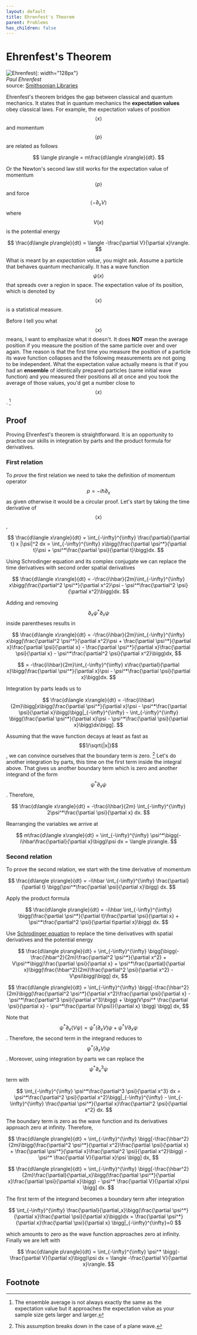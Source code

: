 ```yaml
---
layout: default
title: Ehrenfest's Theorem
parent: Problems
has_children: false
---
```


# Ehrenfest's Theorem

![Ehrenfest](/assets/images/ehrenfest.jpg){: width="128px"}  
*Paul Ehrenfest*  
source: [Smithsonian Libraries](https://www.sil.si.edu/DigitalCollections/hst/scientific-identity/cf/by_name_display_results.cfm?scientist=Ehrenfest,%20Paul)

Ehrenfest's theorem bridges the gap between classical and quantum mechanics. 
It states that in quantum mechanics the **expectation values** obey classical laws. 
For example, the expectation values of position $$\langle x\rangle$$ and momentum $$\langle p\rangle$$ are related as follows 

$$
\langle p\rangle = m\frac{d\langle x\rangle}{dt}. 
$$

Or the Newton's second law still works for the expectation value of momentum $$\langle p\rangle$$ and force $$\langle -\partial_xV\rangle$$ where $$V(x)$$ is the potential energy 

$$
\frac{d\langle p\rangle}{dt} = \langle -\frac{\partial V}{\partial x}\rangle. 
$$

What is meant by an *expectation value*, you might ask. 
Assume a particle that behaves quantum mechanically. It has a wave function $$\psi(x)$$ that spreads over a region in space. 
The expectation value of its position, which is denoted by $$\langle x\rangle$$ is a statistical measure.  

Before I tell you what $$\langle x\rangle$$ means, I want to emphasize what it doesn't. 
It does **NOT** mean the average position if you measure the position of the same particle over and over again.
The reason is that the first time you measure the position of a particle its wave function collapses and the following measurements are not going to be independent. 
What the expectation value actually means is that if you had an **ensemble** of identically prepared particles (same initial wave function) and you measured their positions all at once and you took the average of those values, you'd get a number close to $$\langle x\rangle$$. [^1]

## Proof 
Proving Ehrenfest's theorem is straightforward. It is an opportunity to practice our skills in integration by parts and the product formula for derivatives. 

### First relation 
To _prove_ the first relation we need to take the definition of momentum operator $$p = -i\hbar\partial_x$$ as given otherwise it would be a circular proof. 
Let's start by taking the time derivative of $$\langle x\rangle$$, 

$$
\frac{d\langle x\rangle}{dt} = \int_{-\infty}^{\infty} \frac{\partial}{\partial t} x |\psi|^2 dx = \int_{-\infty}^{\infty} x\bigg(\frac{\partial \psi^*}{\partial t}\psi + \psi^*\frac{\partial \psi}{\partial t}\bigg)dx. 
$$

Using Schrodinger equation and its complex conjugate we can replace the time derivatives with second order spatial derivatives

$$
\frac{d\langle x\rangle}{dt} = -\frac{i\hbar}{2m}\int_{-\infty}^{\infty} x\bigg(\frac{\partial^2 \psi^*}{\partial x^2}\psi - \psi^*\frac{\partial^2 \psi}{\partial x^2}\bigg)dx. 
$$

Adding and removing $$\partial_x\psi^*\partial_x\psi$$ inside parentheses results in 

$$
\frac{d\langle x\rangle}{dt} = -\frac{i\hbar}{2m}\int_{-\infty}^{\infty} x\bigg(\frac{\partial^2 \psi^*}{\partial x^2}\psi + \frac{\partial \psi^*}{\partial x}\frac{\partial \psi}{\partial x} - \frac{\partial \psi^*}{\partial x}\frac{\partial \psi}{\partial x} - \psi^*\frac{\partial^2 \psi}{\partial x^2}\bigg)dx, 
$$

$$
= -\frac{i\hbar}{2m}\int_{-\infty}^{\infty} x\frac{\partial}{\partial x}\bigg(\frac{\partial \psi^*}{\partial x}\psi - \psi^*\frac{\partial \psi}{\partial x}\bigg)dx. 
$$

Integration by parts leads us to 

$$
\frac{d\langle x\rangle}{dt} = -\frac{i\hbar}{2m}\bigg[x\bigg(\frac{\partial \psi^*}{\partial x}\psi - \psi^*\frac{\partial \psi}{\partial x}\bigg)\bigg|_{-\infty}^{\infty} - \int_{-\infty}^{\infty} \bigg(\frac{\partial \psi^*}{\partial x}\psi - \psi^*\frac{\partial \psi}{\partial x}\bigg)dx\bigg]. 
$$

Assuming that the wave function decays at least as fast as $$1/\sqrt{|x|}$$, we can convince ourselves that the boundary term is zero. [^2] 
Let's do another integration by parts, this time on the first term inside the integral above. 
That gives us another boundary term which is zero and another integrand of the form $$\psi^*\partial_x\psi$$. 
Therefore, 

$$
\frac{d\langle x\rangle}{dt} = -\frac{i\hbar}{2m} \int_{-\infty}^{\infty} 2\psi^*\frac{\partial \psi}{\partial x} dx.
$$

Rearranging the variables we arrive at 

$$
m\frac{d\langle x\rangle}{dt} = \int_{-\infty}^{\infty} \psi^*\bigg(-i\hbar\frac{\partial}{\partial x}\bigg)\psi dx = \langle p\rangle.
$$

### Second relation 
To prove the second relation, we start with the time derivative of momentum

$$
\frac{d\langle p\rangle}{dt} = -i\hbar \int_{-\infty}^{\infty} \frac{\partial}{\partial t} \bigg(\psi^*\frac{\partial \psi}{\partial x}\bigg) dx.
$$

Apply the product formula 

$$
\frac{d\langle p\rangle}{dt} = -i\hbar \int_{-\infty}^{\infty} \bigg(\frac{\partial \psi^*}{\partial t}\frac{\partial \psi}{\partial x} + \psi^*\frac{\partial^2 \psi}{\partial t\partial x}\bigg) dx. 
$$

Use [Schrodinger equation](normalized) to replace the time derivatives with spatial derivatives and the potential energy 

$$
\frac{d\langle p\rangle}{dt} = \int_{-\infty}^{\infty} \bigg[\bigg(-\frac{\hbar^2}{2m}\frac{\partial^2 \psi^*}{\partial x^2} + V\psi^*\bigg)\frac{\partial \psi}{\partial x} + \psi^*\frac{\partial}{\partial x}\bigg(\frac{\hbar^2}{2m}\frac{\partial^2 \psi}{\partial x^2} - V\psi\bigg)\bigg] dx, 
$$

$$
\frac{d\langle p\rangle}{dt} = \int_{-\infty}^{\infty} \bigg[-\frac{\hbar^2}{2m}\bigg(\frac{\partial^2 \psi^*}{\partial x^2}\frac{\partial \psi}{\partial x} - \psi^*\frac{\partial^3 \psi}{\partial x^3}\bigg) + \bigg(V\psi^* \frac{\partial \psi}{\partial x} - \psi^*\frac{\partial (V\psi)}{\partial x} \bigg) \bigg] dx, 
$$

Note that $$\psi^*\partial_x(V\psi) = \psi^*(\partial_xV)\psi + \psi^*V\partial_x\psi$$. Therefore, the second term in the integrand reduces to $$\psi^*(\partial_xV)\psi$$. 
Moreover, using integration by parts we can replace the $$\psi^*\partial^3_x\psi$$ term with 

$$
\int_{-\infty}^{\infty} \psi^*\frac{\partial^3 \psi}{\partial x^3} dx = \psi^*\frac{\partial^2 \psi}{\partial x^2}\bigg|_{-\infty}^{\infty} - \int_{-\infty}^{\infty} \frac{\partial \psi^*}{\partial x}\frac{\partial^2 \psi}{\partial x^2} dx.
$$

The boundary term is zero as the wave function and its derivatives approach zero at infinity. Therefore, 

$$
\frac{d\langle p\rangle}{dt} = \int_{-\infty}^{\infty} \bigg[-\frac{\hbar^2}{2m}\bigg(\frac{\partial^2 \psi^*}{\partial x^2}\frac{\partial \psi}{\partial x} + \frac{\partial \psi^*}{\partial x}\frac{\partial^2 \psi}{\partial x^2}\bigg) - \psi^* \frac{\partial V}{\partial x}\psi \bigg] dx, 
$$

$$
\frac{d\langle p\rangle}{dt} = \int_{-\infty}^{\infty} \bigg[-\frac{\hbar^2}{2m}\frac{\partial}{\partial_x}\bigg(\frac{\partial \psi^*}{\partial x}\frac{\partial \psi}{\partial x}\bigg) - \psi^* \frac{\partial V}{\partial x}\psi \bigg] dx.
$$

The first term of the integrand becomes a boundary term after integration 

$$
\int_{-\infty}^{\infty} \frac{\partial}{\partial_x}\bigg(\frac{\partial \psi^*}{\partial x}\frac{\partial \psi}{\partial x}\bigg)dx = \frac{\partial \psi^*}{\partial x}\frac{\partial \psi}{\partial x} \bigg|_{-\infty}^{\infty}=0
$$

which amounts to zero as the wave function approaches zero at infinity. 
Finally we are left with

$$
\frac{d\langle p\rangle}{dt} = \int_{-\infty}^{\infty} \psi^* \bigg(-\frac{\partial V}{\partial x}\bigg)\psi dx = \langle -\frac{\partial V}{\partial x}\rangle.
$$

## Footnote 
[^1]: The ensemble average is not always exactly the same as the expectation value but it approaches the expectation value as your sample size gets larger and larger. 
[^2]: This assumption breaks down in the case of a plane wave.
